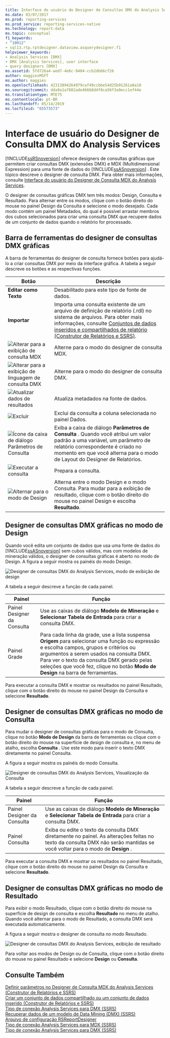 ```yaml
---
title: Interface do usuário do Designer de Consultas DMX do Analysis Services | Microsoft Docs
ms.date: 03/07/2017
ms.prod: reporting-services
ms.prod_service: reporting-services-native
ms.technology: report-data
ms.topic: conceptual
f1_keywords:
- "10012"
- sql13.rtp.rptdesigner.dataview.asquerydesigner.f1
helpviewer_keywords:
- Analysis Services [DMX]
- DMX [Analysis Services], user interface
- query designers [DMX]
ms.assetid: 5fd726a4-aed7-4e6c-9404-ccb2db66cf26
author: maggiesMSFT
ms.author: maggies
ms.openlocfilehash: 42313894264979caf49ccbbe54d25b91261a8a10
ms.sourcegitcommit: dda9a1a7682ade466b8d4f0ca56f3a9ecc1ef44e
ms.translationtype: MTE75
ms.contentlocale: pt-BR
ms.lasthandoff: 05/14/2019
ms.locfileid: "65573573"
---
```

# <a name="analysis-services-dmx-query-designer-user-interface"></a>Interface de usuário do Designer de Consulta DMX do Analysis Services
  [!INCLUDE[ssRSnoversion](../../includes/ssrsnoversion-md.md)] oferece designers de consultas gráficas que permitem criar consultas DMX (extensões DMX) e MDX (Multidimensional Expression) para uma fonte de dados do [!INCLUDE[ssASnoversion](../../includes/ssasnoversion-md.md)] . Este tópico descreve o designer de consulta DMX. Para obter mais informações, consulte [Interface do usuário do Designer de Consulta MDX do Analysis Services](../../reporting-services/report-data/analysis-services-mdx-query-designer-user-interface.md).  
  
 O designer de consultas gráficas DMX tem três modos: Design, Consulta e Resultado. Para alternar entre os modos, clique com o botão direito do mouse no painel Design da Consulta e selecione o modo desejado. Cada modo contém um painel Metadados, do qual é possível arrastar membros dos cubos selecionados para criar uma consulta DMX que recupere dados de um conjunto de dados quando o relatório for processado.  
  
## <a name="graphical-dmx-query-designer-toolbar"></a>Barra de ferramentas do designer de consultas DMX gráficas  
 A barra de ferramentas do designer de consulta fornece botões para ajudá-lo a criar consultas DMX por meio da interface gráfica. A tabela a seguir descreve os botões e as respectivas funções.  
  
|Botão|Descrição|  
|------------|-----------------|  
|**Editar como Texto**|Desabilitado para este tipo de fonte de dados.|  
|**Importar**|Importa uma consulta existente de um arquivo de definição de relatório (.rdl) no sistema de arquivos. Para obter mais informações, consulte [Conjuntos de dados inseridos e compartilhados de relatório &#40;Construtor de Relatórios e SSRS&#41;](../../reporting-services/report-data/report-embedded-datasets-and-shared-datasets-report-builder-and-ssrs.md).|  
|![Alterar para a exibição de consulta MDX](../../reporting-services/report-data/media/rsqdicon-commandtypemdx.gif "Alterar para a exibição de consulta MDX")|Alterne para o modo do designer de consulta MDX.|  
|![Alterar para a exibição de linguagem de consulta DMX](../../reporting-services/report-data/media/rsqdicon-commandtypedmx.gif "Alterar para a exibição de linguagem de consulta DMX")|Alterne para o modo do designer de consulta DMX.|  
|![Atualizar dados de resultados](../../reporting-services/report-data/media/rsqdicon-refresh.gif "Atualizar dados de resultados")|Atualiza metadados na fonte de dados.|  
|![Excluir](../../reporting-services/report-data/media/rsqdicon-delete.gif "Excluir")|Exclui da consulta a coluna selecionada no painel Dados.|  
|![Ícone da caixa de diálogo Parâmetros de Consulta](../../reporting-services/report-data/media/iconqueryparameter.gif "Ícone da caixa de diálogo Parâmetros de Consulta")|Exiba a caixa de diálogo **Parâmetros de Consulta** . Quando você atribui um valor padrão a uma variável, um parâmetro de relatório correspondente é criado no momento em que você alterna para o modo de Layout do Designer de Relatórios.|  
|![Executar a consulta](../../reporting-services/report-data/media/rsqdicon-run.gif "Executar a consulta")|Prepara a consulta.|  
|![Alternar para o modo de Design](../../reporting-services/media/rsqdicon-designmode.gif "Alternar para o modo de Design")|Alterna entre o modo Design e o modo Consulta. Para mudar para a exibição de resultado, clique com o botão direito do mouse no painel Design e escolha **Resultado**.|  
  
## <a name="graphical-dmx-query-designer-in-design-mode"></a>Designer de consultas DMX gráficas no modo de Design  
 Quando você edita um conjunto de dados que usa uma fonte de dados do [!INCLUDE[ssASnoversion](../../includes/ssasnoversion-md.md)] sem cubos válidos, mas com modelos de mineração válidos, o designer de consultas gráficas é aberto no modo de Design. A figura a seguir mostra os painéis do modo Design.  
  
 ![Designer de consultas DMX do Analysis Services, modo de exibição de design](../../reporting-services/report-data/media/rsqd-dsawas-dmx-designmode.gif "Designer de consultas DMX do Analysis Services, modo de exibição de design")  
  
 A tabela a seguir descreve a função de cada painel.  
  
|Painel|Função|  
|----------|--------------|  
|Painel Designer da Consulta|Use as caixas de diálogo **Modelo de Mineração** e **Selecionar Tabela de Entrada** para criar a consulta DMX.|  
|Painel Grade|Para cada linha da grade, use a lista suspensa **Origem** para selecionar uma função ou expressão e escolha campos, grupos e critérios ou argumentos a serem usados na consulta DMX. Para ver o texto da consulta DMX gerado pelas seleções que você fez, clique no botão **Modo de Design** na barra de ferramentas.|  
  
 Para executar a consulta DMX e mostrar os resultados no painel Resultado, clique com o botão direito do mouse no painel Design da Consulta e selecione **Resultado**.  
  
## <a name="graphical-dmx-query-designer-in-query-mode"></a>Designer de consultas DMX gráficas no modo de Consulta  
 Para mudar o designer de consultas gráficas para o modo de Consulta, clique no botão **Modo de Design** da barra de ferramentas ou clique com o botão direito do mouse na superfície de design de consulta e, no menu de atalho, escolha **Consulta** . Use este modo para inserir o texto DMX diretamente no painel Consulta.  
  
 A figura a seguir mostra os painéis do modo Consulta.  
  
 ![Designer de consultas DMX do Analysis Services, Visualização da Consulta](../../reporting-services/report-data/media/rsqd-dsawas-dmx-querymode.gif "Designer de consultas DMX do Analysis Services, Visualização da Consulta")  
  
 A tabela a seguir descreve a função de cada painel.  
  
|Painel|Função|  
|----------|--------------|  
|Painel Designer da Consulta|Use as caixas de diálogo **Modelo de Mineração** e **Selecionar Tabela de Entrada** para criar a consulta DMX.|  
|Painel Consulta|Exiba ou edite o texto da consulta DMX diretamente no painel. As alterações feitas no texto da consulta DMX não serão mantidas se você voltar para o modo de **Design** .|  
  
 Para executar a consulta DMX e mostrar os resultados no painel Resultado, clique com o botão direito do mouse no painel Design da Consulta e selecione **Resultado**.  
  
## <a name="graphical-dmx-query-designer-in-result-mode"></a>Designer de consultas DMX gráficas no modo de Resultado  
 Para exibir o modo Resultado, clique com o botão direito do mouse na superfície de design de consulta e escolha **Resultado** no menu de atalho. Quando você alternar para o modo de Resultado, a consulta DMX será executada automaticamente.  
  
 A figura a seguir mostra o designer de consulta no modo Resultado.  
  
 ![Designer de consultas DMX do Analysis Services, exibição de resultado](../../reporting-services/report-data/media/rsqd-dsawas-dmx-resultmode.gif "Designer de consultas DMX do Analysis Services, exibição de resultado")  
  
 Para voltar aos modos de Design ou de Consulta, clique com o botão direito do mouse no painel Resultado e selecione **Design** ou **Consulta**.  
  
## <a name="see-also"></a>Consulte Também  
 [Definir parâmetros no Designer de Consulta MDX do Analysis Services &#40;Construtor de Relatórios e SSRS&#41;](../../reporting-services/report-data/define-parameters-in-the-mdx-query-designer-for-analysis-services.md)   
 [Criar um conjunto de dados compartilhado ou um conjunto de dados inserido &#40;Construtor de Relatórios e SSRS&#41;](../../reporting-services/report-data/create-a-shared-dataset-or-embedded-dataset-report-builder-and-ssrs.md)   
 [Tipo de conexão Analysis Services para DMX &#40;SSRS&#41;](../../reporting-services/report-data/analysis-services-connection-type-for-dmx-ssrs.md)   
 [Recuperar dados de um modelo de Data Mining &#40;DMX&#41; &#40;SSRS&#41;](../../reporting-services/report-data/retrieve-data-from-a-data-mining-model-dmx-ssrs.md)   
 [Arquivo de configuração RSReportDesigner](../../reporting-services/report-server/rsreportdesigner-configuration-file.md)   
 [Tipo de conexão Analysis Services para MDX &#40;SSRS&#41;](../../reporting-services/report-data/analysis-services-connection-type-for-mdx-ssrs.md)   
 [Tipo de conexão Analysis Services para DMX &#40;SSRS&#41;](../../reporting-services/report-data/analysis-services-connection-type-for-dmx-ssrs.md)  
  
  

